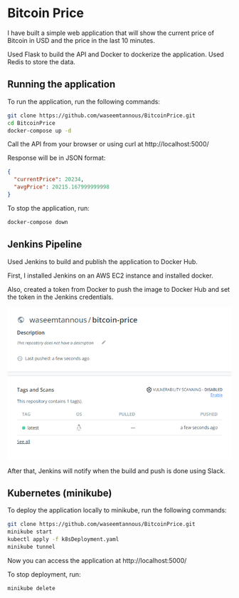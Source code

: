 # Bitcoin Price

I have built a simple web application that will show the current price of Bitcoin in USD and the price in the last 10 minutes.

Used Flask to build the API and Docker to dockerize the application. Used Redis to store the data.

## Running the application

To run the application, run the following commands:

```sh
git clone https://github.com/waseemtannous/BitcoinPrice.git
cd BitcoinPrice
docker-compose up -d
```

Call the API from your browser or using curl at http://localhost:5000/

Response will be in JSON format:

```json
{
  "currentPrice": 20234,
  "avgPrice": 20215.167999999998
}
```

To stop the application, run:

```sh
docker-compose down
```

## Jenkins Pipeline

Used Jenkins to build and publish the application to Docker Hub.

First, I installed Jenkins on an AWS EC2 instance and installed docker.

Also, created a token from Docker to push the image to Docker Hub and set the token in the Jenkins credentials.

![](images/dockerhubRepo.png)

After that, Jenkins will notify when the build and push is done using Slack.


## Kubernetes (minikube)

To deploy the application locally to minikube, run the following commands:

```sh
git clone https://github.com/waseemtannous/BitcoinPrice.git
minikube start
kubectl apply -f k8sDeployment.yaml
minikube tunnel
```

Now you can access the application at http://localhost:5000/

To stop deployment, run:

```sh
minikube delete
```
